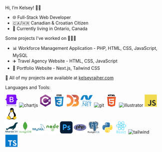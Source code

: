Hi, I’m Kelsey! 👋🏻

- 🌐 Full-Stack Web Developer
- 🇨🇦/🇭🇷 Canadian & Croatian Citizen 
- 🍁 Currently living in Ontario, Canada

Some projects I’ve worked on 👩🏻‍💻
- 📊 Workforce Management Application - PHP, HTML, CSS, JavaScript, MySQL
- ✈️ Travel Agency Website - HTML, CSS, JavaScript
- 💼 Portfolio Website - Next.js, Tailwind CSS


🔗 All of my projects are available at [kelseyrajher.com](kelseyrajher.com)

Languages and Tools:
<p align="left"> 
<img src="https://raw.githubusercontent.com/devicons/devicon/master/icons/bootstrap/bootstrap-original-wordmark.svg" alt="bootstrap" width="40" height="40"/> 
  <img src="https://www.chartjs.org/media/logo-title.svg" alt="chartjs" width="40" height="40"/> <img src="https://raw.githubusercontent.com/devicons/devicon/master/icons/csharp/csharp-original.svg" alt="csharp" width="40" height="40"/> 
<img src="https://raw.githubusercontent.com/devicons/devicon/master/icons/css3/css3-original-wordmark.svg" alt="css3" width="40" height="40"/>  
<img src="https://raw.githubusercontent.com/devicons/devicon/master/icons/d3js/d3js-original.svg" alt="d3js" width="40" height="40"/> 
<img src="https://raw.githubusercontent.com/devicons/devicon/master/icons/dot-net/dot-net-plain-wordmark.svg" alt="dotnet" width="40" height="40"/> 
<img src="https://www.vectorlogo.zone/logos/git-scm/git-scm-icon.svg" alt="git" width="40" height="40"/>  
<img src="https://raw.githubusercontent.com/devicons/devicon/master/icons/html5/html5-original-wordmark.svg" alt="html5" width="40" height="40"/> 
<img src="https://www.vectorlogo.zone/logos/adobe_illustrator/adobe_illustrator-icon.svg" alt="illustrator" width="40" height="40"/> 
<img src="https://raw.githubusercontent.com/devicons/devicon/master/icons/javascript/javascript-original.svg" alt="javascript" width="40" height="40"/>
<img src="https://raw.githubusercontent.com/devicons/devicon/master/icons/linux/linux-original.svg" alt="linux" width="40" height="40"/> <br>
<img src="https://raw.githubusercontent.com/devicons/devicon/master/icons/mariadb/mariadb-original-wordmark.svg"" alt="linux" width="40" height="40"/> 
<img src="https://raw.githubusercontent.com/devicons/devicon/master/icons/mongodb/mongodb-plain-wordmark.svg" alt="mongodb" width="40" height="40"/>  
<img src="https://raw.githubusercontent.com/devicons/devicon/master/icons/mysql/mysql-plain-wordmark.svg" alt="mysql" width="40" height="40"/> 
<img src="https://raw.githubusercontent.com/devicons/devicon/master/icons/nodejs/nodejs-plain-wordmark.svg" alt="nodejs" width="40" height="40"/>  
<img src="https://raw.githubusercontent.com/devicons/devicon/master/icons/photoshop/photoshop-original.svg" alt="photoshop" width="40" height="40"/>  
<img src="https://raw.githubusercontent.com/devicons/devicon/master/icons/php/php-original.svg" alt="php" width="40" height="40"/> 
<img src="https://raw.githubusercontent.com/devicons/devicon/master/icons/postgresql/postgresql-original-wordmark.svg" alt="postgresql" width="40" height="40"/> 
<img src="https://raw.githubusercontent.com/devicons/devicon/master/icons/python/python-original.svg" alt="python" width="40" height="40"/> 
<img src="https://raw.githubusercontent.com/devicons/devicon/master/icons/react/react-original-wordmark.svg" alt="react" width="40" height="40"/>
<img src="https://www.vectorlogo.zone/logos/tailwindcss/tailwindcss-icon.svg" alt="tailwind" width="40" height="40"/>  
<img src="https://raw.githubusercontent.com/devicons/devicon/master/icons/typescript/typescript-original.svg" alt="typescript" width="40" height="40"/> </p>
<!---
kelseyrajher/kelseyrajher is a ✨ special ✨ repository because its `README.md` (this file) appears on your GitHub profile.
You can click the Preview link to take a look at your changes.
--->
